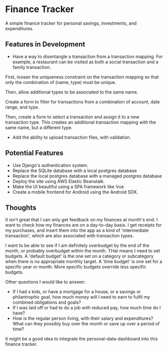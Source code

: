 # Finance Tracker

A simple finance tracker for personal savings, investments, and expenditures.

## Features in Development
- Have a way to disentangle a transaction from a transaction mapping. For example, a restaurant can be 
visited as both a social transaction and a family transaction. 

First, loosen the uniqueness constraint
on the transaction mapping so that only the combination of (name, type) must be unique. 

Then, allow additional types to be associated to the same name. 

Create a form to filter for transactions from a combination of 
account, date range, and type. 

Then, create a form to select a transaction and assign it to a new transaction 
type. This creates an additional transaction mapping with the same name, but a different type.


- Add the ability to upload transaction files, with validation.

## Potential Features
- Use Django's authentication system.
- Replace the SQLite database with a local postgres database
- Replace the local postgres database with a managed postgres database
- Deploy the site using AWS Elastic Beanstalk.
- Make the UI beautiful using a SPA framework like Vue
- Create a mobile frontend for Android using the Android SDK.

## Thoughts
It isn't great that I can only get feedback on my finances at month's end. I want to check how my finances are
on a day-to-day basis. I get receipts for my purchases, and insert them into the app as a kind of 
'intermediate transaction', which are also associated with transaction types.

I want to be able to see if I am definitely overbudget by the end of the month, or probably overbudget within the 
month. THat means I need to set budgets. A 'default budget' is the one set on a category or subcategory when there is no
appropriate monthly target. A 'time budget' is one set for a specific year or month. More specific budgets override less
specific budgets.

Other questions I would like to answer:
- If I had x kids, or have a mortgage for a house, or a savings or philantrophic goal, how much money will I need
to earn to fulfil my combined obligations and goals?
- If I was laid off or had to do a job with reduced pay, how much time do I have?
- How is the regular person living, with their salary and expenditures? What can they possibly buy
over the month or save up over a period of time?

It might be a good idea to integrate the personal-data-dashboard into this finance tracker. 


